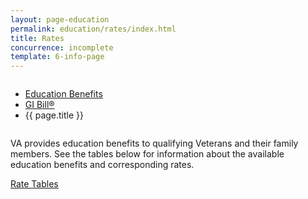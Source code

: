 ```yaml
---
layout: page-education
permalink: education/rates/index.html
title: Rates
concurrence: incomplete
template: 6-info-page
---
```


<div class="splash" markdown="0">
<div class="row" markdown="0">
<div class="small-12 columns" markdown="0">

<ul class="breadcrumbs" role="menubar" aria-label="Primary">
<li class="parent"><a href="/education/">Education Benefits</a></li>
<li class="parent"><a href="/education/gi-bill/">GI Bill®</a></li>
<li class="active">{{ page.title }}</li>
</ul>

</div>
</div>
</div>

<div class="main" role="main" markdown="0">

<div class="section one" markdown="0">
<div class="primary" markdown="0">
<div class="row" markdown="0">
<div class="small-12 columns" markdown="0">

<div markdown="1">

VA provides education benefits to qualifying Veterans and their family members. See the tables below for information about the available education benefits and corresponding rates.

[Rate Tables](http://www.benefits.va.gov/GIBILL/resources/benefits_resources/rate_tables.asp#ch33)

</div>

</div>
</div>
</div>
</div>

</div>
